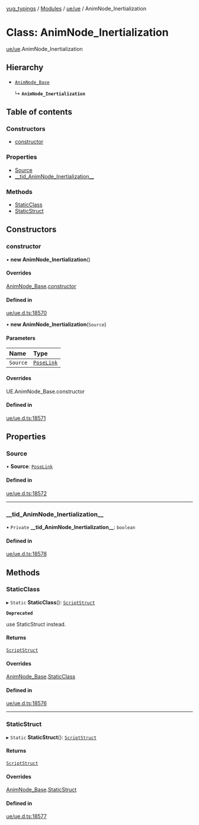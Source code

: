 [yug_typings](../README.md) / [Modules](../modules.md) / [ue/ue](../modules/ue_ue.md) / AnimNode\_Inertialization

# Class: AnimNode\_Inertialization

[ue/ue](../modules/ue_ue.md).AnimNode_Inertialization

## Hierarchy

- [`AnimNode_Base`](ue_ue.AnimNode_Base.md)

  ↳ **`AnimNode_Inertialization`**

## Table of contents

### Constructors

- [constructor](ue_ue.AnimNode_Inertialization.md#constructor)

### Properties

- [Source](ue_ue.AnimNode_Inertialization.md#source)
- [\_\_tid\_AnimNode\_Inertialization\_\_](ue_ue.AnimNode_Inertialization.md#__tid_animnode_inertialization__)

### Methods

- [StaticClass](ue_ue.AnimNode_Inertialization.md#staticclass)
- [StaticStruct](ue_ue.AnimNode_Inertialization.md#staticstruct)

## Constructors

### constructor

• **new AnimNode_Inertialization**()

#### Overrides

[AnimNode_Base](ue_ue.AnimNode_Base.md).[constructor](ue_ue.AnimNode_Base.md#constructor)

#### Defined in

[ue/ue.d.ts:18570](https://github.com/YugMetaverse/yug_typings/blob/b7d9b19/ue/ue.d.ts#L18570)

• **new AnimNode_Inertialization**(`Source`)

#### Parameters

| Name | Type |
| :------ | :------ |
| `Source` | [`PoseLink`](ue_ue.PoseLink.md) |

#### Overrides

UE.AnimNode\_Base.constructor

#### Defined in

[ue/ue.d.ts:18571](https://github.com/YugMetaverse/yug_typings/blob/b7d9b19/ue/ue.d.ts#L18571)

## Properties

### Source

• **Source**: [`PoseLink`](ue_ue.PoseLink.md)

#### Defined in

[ue/ue.d.ts:18572](https://github.com/YugMetaverse/yug_typings/blob/b7d9b19/ue/ue.d.ts#L18572)

___

### \_\_tid\_AnimNode\_Inertialization\_\_

• `Private` **\_\_tid\_AnimNode\_Inertialization\_\_**: `boolean`

#### Defined in

[ue/ue.d.ts:18578](https://github.com/YugMetaverse/yug_typings/blob/b7d9b19/ue/ue.d.ts#L18578)

## Methods

### StaticClass

▸ `Static` **StaticClass**(): [`ScriptStruct`](ue_ue.ScriptStruct.md)

**`Deprecated`**

use StaticStruct instead.

#### Returns

[`ScriptStruct`](ue_ue.ScriptStruct.md)

#### Overrides

[AnimNode_Base](ue_ue.AnimNode_Base.md).[StaticClass](ue_ue.AnimNode_Base.md#staticclass)

#### Defined in

[ue/ue.d.ts:18576](https://github.com/YugMetaverse/yug_typings/blob/b7d9b19/ue/ue.d.ts#L18576)

___

### StaticStruct

▸ `Static` **StaticStruct**(): [`ScriptStruct`](ue_ue.ScriptStruct.md)

#### Returns

[`ScriptStruct`](ue_ue.ScriptStruct.md)

#### Overrides

[AnimNode_Base](ue_ue.AnimNode_Base.md).[StaticStruct](ue_ue.AnimNode_Base.md#staticstruct)

#### Defined in

[ue/ue.d.ts:18577](https://github.com/YugMetaverse/yug_typings/blob/b7d9b19/ue/ue.d.ts#L18577)

